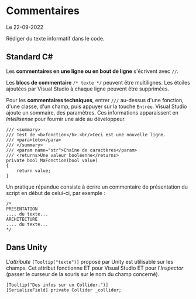 # Commentaires

Le 22-09-2022

Rédiger du texte informatif dans le code.

## Standard C#

Les **commentaires en une ligne ou en bout de ligne** s'écrivent avec `//`.

Les **blocs de commentaire** `/* texte */` peuvent être multilignes. Les étoiles ajoutées par Visual Studio à chaque ligne peuvent être supprimées.

Pour les **commentaires techniques**, entrer `///` au-dessus d'une fonction, d'une classe, d'un champ, puis appuyer sur la touche `Entrée`. Visual Studio ajoute un sommaire, des paramètres. Ces informations apparaissent en *Intellisense* pour fournir une aide au développeur. 
```
/// <summary>
/// Test de <b>fonction</b>.<br/>Ceci est une nouvelle ligne.
/// <para>toto</para>
/// </summary>
/// <param name="str">Chaîne de caractères</param>
/// <returns>Une valeur booléenne</returns>
private bool MaFonction(bool value)
{
	return value;
}
```

Un pratique répandue consiste à écrire un commentaire de présentation du script en début de celui-ci, par exemple : 
```
/*
PRESENTATION
.... du texte...
ARCHITECTURE
.... du texte...
*/
```

## Dans Unity

L'*attribute* `[Tooltip("texte")]` proposé par Unity est utilisable sur les champs. Cet attribut fonctionne ET pour Visual Studio ET pour l'*Inspector* (passer le curseur de la souris sur le nom du champ concerné).
```
[Tooltip("Des infos sur un Collider.")]
[SerializeField] private Collider _collider;
```
